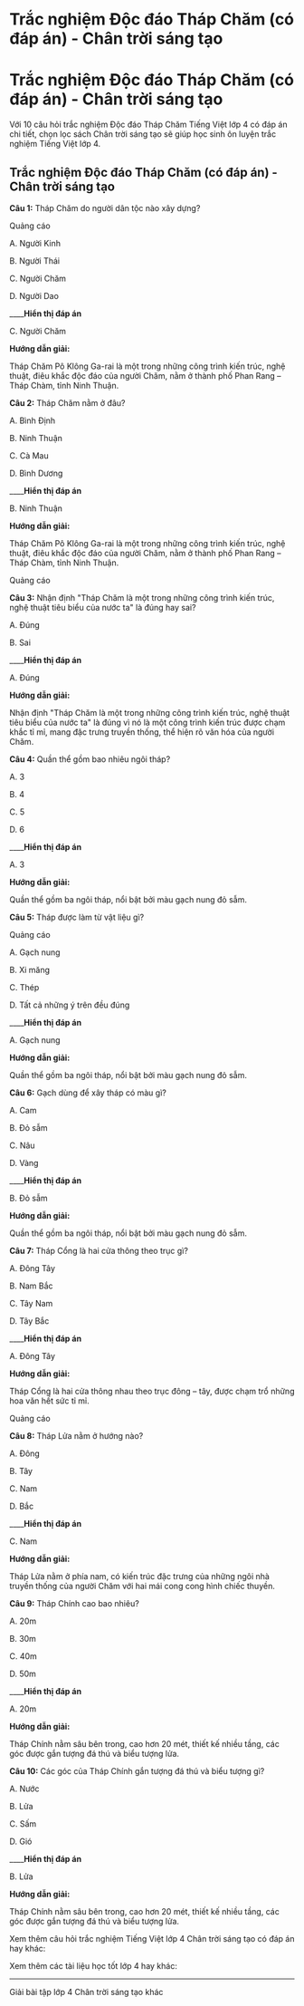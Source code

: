 # Trắc nghiệm Độc đáo Tháp Chăm (có đáp án) - Chân trời sáng tạo

# Trắc nghiệm Độc đáo Tháp Chăm (có đáp án) - Chân trời sáng tạo

Với 10 câu hỏi trắc nghiệm Độc đáo Tháp Chăm Tiếng Việt lớp 4 có đáp án chi tiết, chọn lọc sách Chân trời sáng tạo sẽ giúp học sinh ôn luyện trắc nghiệm Tiếng Việt lớp 4.

## Trắc nghiệm Độc đáo Tháp Chăm (có đáp án) - Chân trời sáng tạo

**Câu 1:** Tháp Chăm do người dân tộc nào xây dựng?

Quảng cáo

A. Người Kinh

B. Người Thái

C. Người Chăm

D. Người Dao 

____**Hiển thị đáp án**

C. Người Chăm

**Hướng dẫn giải:**

Tháp Chăm Pô Klông Ga-rai là một trong những công trình kiến trúc, nghệ thuật, điêu khắc độc đáo của người Chăm, nằm ở thành phố Phan Rang – Tháp Chàm, tỉnh Ninh Thuận.

**Câu 2:** Tháp Chăm nằm ở đâu?

A. Bình Định

B. Ninh Thuận

C. Cà Mau

D. Bình Dương 

____**Hiển thị đáp án**

B. Ninh Thuận

**Hướng dẫn giải:**

Tháp Chăm Pô Klông Ga-rai là một trong những công trình kiến trúc, nghệ thuật, điêu khắc độc đáo của người Chăm, nằm ở thành phố Phan Rang – Tháp Chàm, tỉnh Ninh Thuận.

Quảng cáo

**Câu 3:** Nhận định "Tháp Chăm là một trong những công trình kiến trúc, nghệ thuật tiêu biểu của nước ta" là đúng hay sai?

A. Đúng

B. Sai 

____**Hiển thị đáp án**

A. Đúng

**Hướng dẫn giải:**

Nhận định "Tháp Chăm là một trong những công trình kiến trúc, nghệ thuật tiêu biểu của nước ta" là đúng vì nó là một công trình kiến trúc được chạm khắc tỉ mỉ, mang đặc trưng truyền thống, thể hiện rõ văn hóa của người Chăm.

**Câu 4:** Quần thể gồm bao nhiêu ngôi tháp?

A. 3

B. 4

C. 5

D. 6

____**Hiển thị đáp án**

A. 3

**Hướng dẫn giải:**

Quần thể gồm ba ngôi tháp, nổi bật bởi màu gạch nung đỏ sẫm.

**Câu 5:** Tháp được làm từ vật liệu gì?

Quảng cáo

A. Gạch nung

B. Xi măng

C. Thép

D. Tất cả những ý trên đều đúng 

____**Hiển thị đáp án**

A. Gạch nung

**Hướng dẫn giải:**

Quần thể gồm ba ngôi tháp, nổi bật bởi màu gạch nung đỏ sẫm.

**Câu 6:** Gạch dùng để xây tháp có màu gì?

A. Cam

B. Đỏ sẫm

C. Nâu

D. Vàng 

____**Hiển thị đáp án**

B. Đỏ sẫm

**Hướng dẫn giải:**

Quần thể gồm ba ngôi tháp, nổi bật bởi màu gạch nung đỏ sẫm.

**Câu 7:** Tháp Cổng là hai cửa thông theo trục gì?

A. Đông Tây

B. Nam Bắc

C. Tây Nam

D. Tây Bắc 

____**Hiển thị đáp án**

A. Đông Tây

**Hướng dẫn giải:**

Tháp Cổng là hai cửa thông nhau theo trục đông – tây, được chạm trổ những hoa văn hết sức tỉ mỉ. 

Quảng cáo

**Câu 8:** Tháp Lửa nằm ở hướng nào?

A. Đông

B. Tây

C. Nam

D. Bắc

____**Hiển thị đáp án**

C. Nam

**Hướng dẫn giải:**

Tháp Lửa nằm ở phía nam, có kiến trúc đặc trưng của những ngôi nhà truyền thống của người Chăm với hai mái cong cong hình chiếc thuyền.

**Câu 9:** Tháp Chính cao bao nhiêu?

A. 20m

B. 30m

C. 40m

D. 50m

____**Hiển thị đáp án**

A. 20m

**Hướng dẫn giải:**

Tháp Chính nằm sâu bên trong, cao hơn 20 mét, thiết kế nhiều tầng, các góc được gắn tượng đá thú và biểu tượng lửa.

**Câu 10:** Các góc của Tháp Chính gắn tượng đá thú và biểu tượng gì?

A. Nước

B. Lửa

C. Sấm

D. Gió 

____**Hiển thị đáp án**

B. Lửa

**Hướng dẫn giải:**

Tháp Chính nằm sâu bên trong, cao hơn 20 mét, thiết kế nhiều tầng, các góc được gắn tượng đá thú và biểu tượng lửa.

Xem thêm câu hỏi trắc nghiệm Tiếng Việt lớp 4 Chân trời sáng tạo có đáp án hay khác:

Xem thêm các tài liệu học tốt lớp 4 hay khác:

* * *

Giải bài tập lớp 4 Chân trời sáng tạo khác
